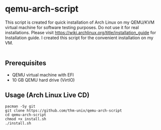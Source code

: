 # qemu-arch-script
This script is created for quick installation of Arch Linux
on my QEMU/KVM virtual machine for software testing purposes. 
Do not use it for real installations. Please visit 
https://wiki.archlinux.org/title/installation_guide
for Installation guide. I created this script for the
convenient installation on my VM.<br><br>


## Prerequisites
- QEMU virtual machine with EFI
- 10 GB QEMU hard drive (VirtIO)


## Usage (Arch Linux Live CD)
`pacman -Sy git` <br>
`git clone https://github.com/thm-unix/qemu-arch-script` <br>
`cd qemu-arch-script` <br>
`chmod +x install.sh` <br>
`./install.sh`
